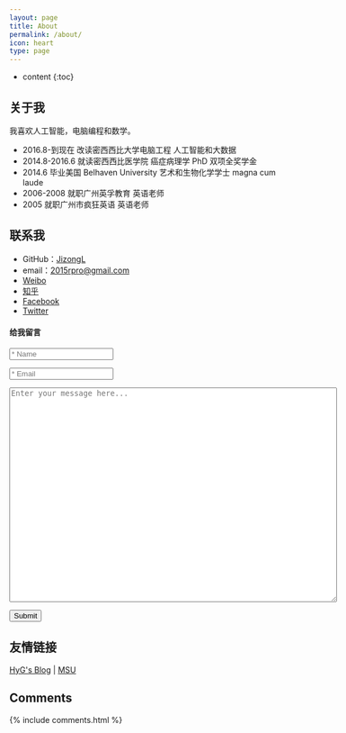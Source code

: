```yaml
---
layout: page
title: About
permalink: /about/
icon: heart
type: page
---
```


* content
{:toc}

## 关于我

我喜欢人工智能，电脑编程和数学。



* 2016.8-到现在  改读密西西比大学电脑工程 人工智能和大数据
* 2014.8-2016.6 就读密西西比医学院 癌症病理学 PhD 双项全奖学金
* 2014.6 毕业美国 Belhaven University 艺术和生物化学学士 magna cum laude
* 2006-2008 就职广州英孚教育 英语老师
* 2005 就职广州市疯狂英语 英语老师

## 联系我

* GitHub：[JizongL](https://github.com/JizongL)
* email：2015rpro@gmail.com
* [Weibo](http://weibo.com/1884297404)
* [知乎](https://www.zhihu.com/people/tmmgeek)
* [Facebook](https://www.facebook.com/jizong.liang)
* [Twitter](https://twitter.com/JizongLiang)

#### 给我留言

<form action="https://getsimpleform.com/messages?form_api_token=970b952628537ad7a2e389fdd91bd127" method="post">
  <!-- the redirect_to is optional, the form will redirect to the referrer on submission -->
  <input type='hidden' name='redirect_to' value='{{ site.url }}/page/5thankyou'  />
  <!-- all your input fields here.... -->
  <p><input required="required" id="name" placeholder="* Name" type='text' name='name' /></p>
  <p><input required="required" id="email" placeholder="* Email" type='email' name='email' /></p>
  <textarea name="message" placeholder="Enter your message here..." id="message" cols="70" rows="25"></textarea>
  <p><input type='submit' value='Submit' /></p>
</form>


## 友情链接

[HyG's Blog](https://gaohaoyang.github.io/) \| [MSU](http://www.msstate.edu/) 

## Comments

{% include comments.html %}
